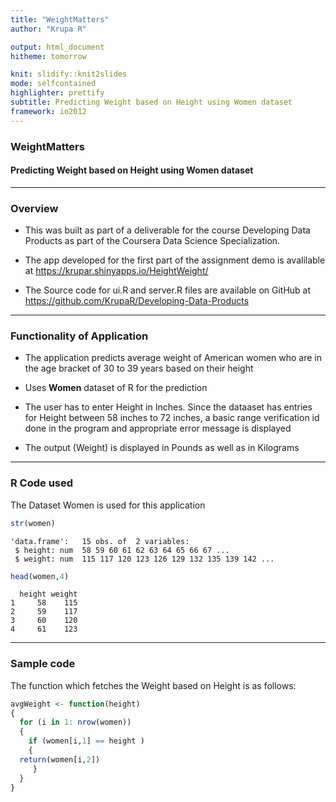 ```yaml
---
title: "WeightMatters"
author: "Krupa R"

output: html_document
hitheme: tomorrow

knit: slidify::knit2slides
mode: selfcontained
highlighter: prettify
subtitle: Predicting Weight based on Height using Women dataset
framework: io2012
---
```


### WeightMatters

#### Predicting Weight based on Height using Women dataset

---

### Overview

* This was built as part of a deliverable for the course Developing Data Products as part of the Coursera Data Science Specialization.

* The app developed for the first part of the assignment demo is avalilable at  https://krupar.shinyapps.io/HeightWeight/

* The Source code for ui.R and server.R files are available on GitHub at https://github.com/KrupaR/Developing-Data-Products

---

### Functionality of Application

* The application predicts average weight of American women who are in the age bracket of 30 to 39 years based on their height

* Uses __Women__ dataset of R for the prediction

* The user has to enter Height in Inches. Since the dataaset has entries for Height between 58 inches to 72 inches, a basic range verification id done in the program and appropriate error message is displayed

* The output (Weight) is displayed in Pounds as well as in Kilograms

---



### R Code used


The Dataset Women is used for this application




```r
str(women)
```

```
'data.frame':	15 obs. of  2 variables:
 $ height: num  58 59 60 61 62 63 64 65 66 67 ...
 $ weight: num  115 117 120 123 126 129 132 135 139 142 ...
```

```r
head(women,4)
```

```
  height weight
1     58    115
2     59    117
3     60    120
4     61    123
```

---

### Sample code

The function which fetches the Weight based on Height is as follows:

```r
avgWeight <- function(height)
{
  for (i in 1: nrow(women))
  {
    if (women[i,1] == height )
    {
  return(women[i,2])
     }
  }
}
```



